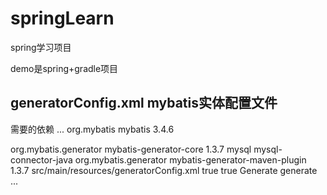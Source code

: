 # springLearn
spring学习项目

demo是spring+gradle项目

## generatorConfig.xml mybatis实体配置文件
需要的依赖
...
<dependency>
	<groupId>org.mybatis</groupId>
	<artifactId>mybatis</artifactId>
	<version>3.4.6</version>
</dependency>

<dependency>
	<groupId>org.mybatis.generator</groupId>
	<artifactId>mybatis-generator-core</artifactId>
	<version>1.3.7</version>
</dependency>

<dependency>
	<groupId>mysql</groupId>
	<artifactId>mysql-connector-java</artifactId>
</dependency>
   
<build>
	<plugins>
		<plugin>
			<groupId>org.mybatis.generator</groupId>
			<artifactId>mybatis-generator-maven-plugin</artifactId>
			<version>1.3.7</version>
			<configuration>
				<configurationFile>src/main/resources/generatorConfig.xml</configurationFile>
				<verbose>true</verbose>
				<overwrite>true</overwrite>
			</configuration>
			<executions>
				<execution>
					<id>Generate</id>
					<goals>
						<goal>generate</goal>
					</goals>
				</execution>
			</executions>
		</plugin>
	</plugins>
</build>
...
